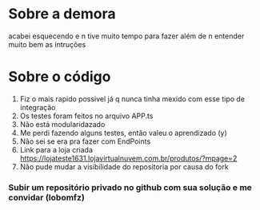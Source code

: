 # Sobre a demora

 acabei esquecendo e n tive muito tempo para fazer além de n entender muito bem as intruções

# Sobre o código
 1. Fiz o mais rapido possivel já q nunca tinha mexido com esse tipo de integração
 2. Os testes foram feitos no arquivo APP.ts 
 3. Não está modularidazado
 4. Me perdi fazendo alguns testes, então valeu o aprendizado (y)
 5. Não sei se era pra fazer com EndPoints
 6. Link para a loja criada https://lojateste1631.lojavirtualnuvem.com.br/produtos/?mpage=2
 7. Não pude mudar a visibilidade do repositoria por causa do fork

### Subir um repositório privado no github com sua solução e me convidar (lobomfz)
